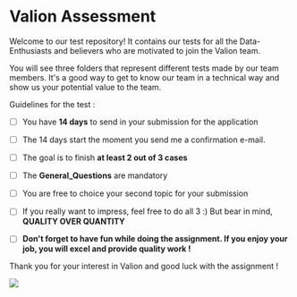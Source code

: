 # Valion Assessment

Welcome to our test repository!
It contains our tests for all the Data-Enthusiasts and believers who are motivated to join the Valion team.

You will see three folders that represent different tests made by our team members.
It's a good way to get to know our team in a technical way and show us your potential value to the team.

Guidelines for the test :

- [ ] You have **14 days** to send in your submission for the application
- [ ] The 14 days start the moment you send me a confirmation e-mail.
- [ ] The goal is to finish **at least 2 out of 3 cases**
- [ ] The **General_Questions** are mandatory
- [ ] You are free to choice your second topic for your submission
- [ ] If you really want to impress, feel free to do all 3 :) But bear in mind, **QUALITY OVER QUANTITY**
- [ ] **Don't forget to have fun while doing the assignment. If you enjoy your job, you will excel and provide quality work !**


Thank you for your interest in Valion and good luck with the assignment !


![](http://cdn2-www.comingsoon.net/assets/uploads/gallery/the-x-files-ew-photos/key-art-4-hand.jpg)
